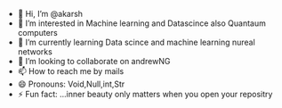 - 👋 Hi, I’m @akarsh
- 👀 I’m interested in Machine learning and Datascince also Quantaum computers
- 🌱 I’m currently learning Data scince and machine learning nureal networks
- 💞️ I’m looking to collaborate on andrewNG
- 📫 How to reach me by mails 
- 😄 Pronouns: Void,Null,int,Str
- ⚡ Fun fact: ...inner beauty only matters when you open your repositry

<!---
akarsh323/akarsh323 is a ✨ special ✨ repository because its `README.md` (this file) appears on your GitHub profile.
You can click the Preview link to take a look at your changes.
--->

